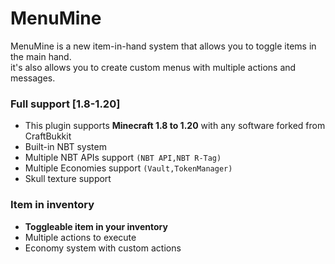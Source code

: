 # MenuMine
<p>
MenuMine is a new item-in-hand system that allows you to toggle items in the main hand.
<br>it's also allows you to create custom menus with multiple actions and messages.
</p>

### Full support [1.8-1.20]
* This plugin supports **Minecraft 1.8 to 1.20** with any software forked from CraftBukkit
* Built-in NBT system 
* Multiple NBT APIs support `(NBT API,NBT R-Tag)`
* Multiple Economies support `(Vault,TokenManager)`
* Skull texture support

### Item in inventory
* **Toggleable item in your inventory** 
* Multiple actions to execute
* Economy system with custom actions